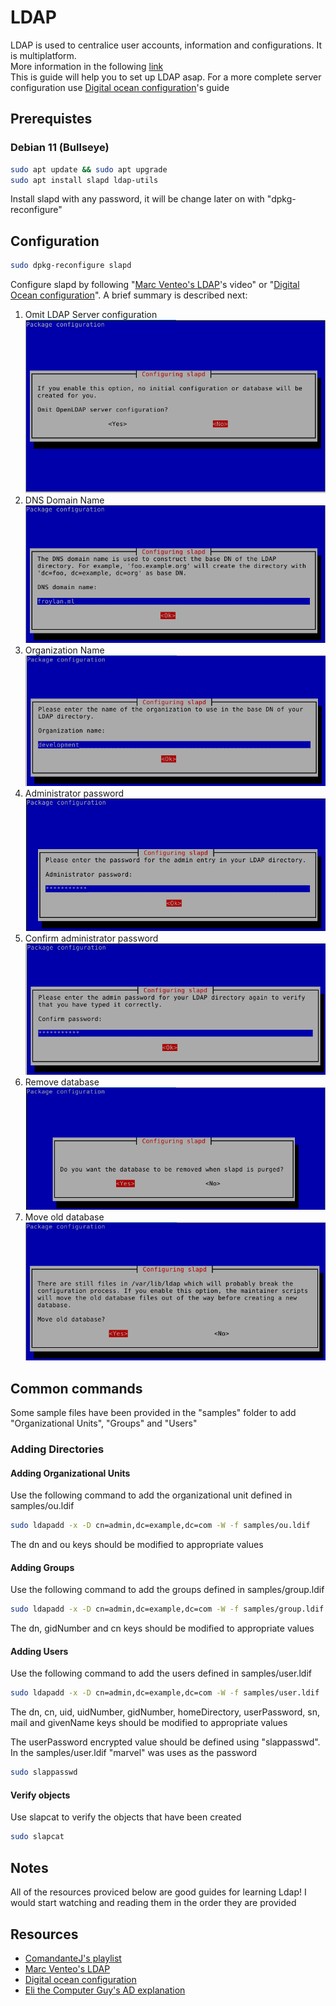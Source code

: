 # LDAP

LDAP is used to centralice user accounts, information and configurations. It is multiplatform.\
More information in the following [link][ComandanteJ LDAP Explanation]\
This is guide will help you to set up LDAP asap. For a more complete server configuration use [Digital ocean configuration]'s guide

## Prerequistes
### Debian 11 (Bullseye)
```bash
sudo apt update && sudo apt upgrade
sudo apt install slapd ldap-utils
```
Install slapd with any password, it will be change later on with "dpkg-reconfigure"


## Configuration
```bash
sudo dpkg-reconfigure slapd
```
Configure slapd by following "[Marc Venteo's LDAP]'s video" or "[Digital Ocean configuration]". A brief summary is described next:

1. Omit LDAP Server configuration\
   ![Step 01](images/ldap_01.png)
1. DNS Domain Name\
   ![Step 02](images/ldap_02.png)
1. Organization Name\
   ![Step 03](images/ldap_03.png)
1. Administrator password\
   ![Step 04](images/ldap_04.png)
1. Confirm administrator password\
   ![Step 05](images/ldap_05.png)
1. Remove database\
   ![Step 06](images/ldap_06.png)
1. Move old database\
   ![Step 07](images/ldap_07.png)


## Common commands
Some sample files have been provided in the "samples" folder to add "Organizational Units", "Groups" and "Users"

### Adding Directories

#### Adding Organizational Units
Use the following command to add the organizational unit defined in samples/ou.ldif
```bash
sudo ldapadd -x -D cn=admin,dc=example,dc=com -W -f samples/ou.ldif
```
The dn and ou keys should be modified to appropriate values

#### Adding Groups
Use the following command to add the groups defined in samples/group.ldif
```bash
sudo ldapadd -x -D cn=admin,dc=example,dc=com -W -f samples/group.ldif
```
The dn, gidNumber and cn keys should be modified to appropriate values

#### Adding Users
Use the following command to add the users defined in samples/user.ldif
```bash
sudo ldapadd -x -D cn=admin,dc=example,dc=com -W -f samples/user.ldif
```
The dn, cn, uid, uidNumber, gidNumber, homeDirectory, userPassword, sn, mail and givenName keys should be modified to appropriate values

The userPassword encrypted value should be defined using "slappasswd". In the samples/user.ldif "marvel" was uses as the password
```bash
sudo slappasswd
```

#### Verify objects
Use slapcat to verify the objects that have been created

```bash
sudo slapcat
```

## Notes
All of the resources proviced below are good guides for learning Ldap! I would start watching and reading them in the order they are provided


## Resources
* [ComandanteJ's playlist]
* [Marc Venteo's LDAP]
* [Digital ocean configuration]
* [Eli the Computer Guy's AD explanation]

[Marc Venteo's LDAP]: https://www.youtube.com/watch?v=6HkIDr3QF8Y
[Digital ocean configuration]: https://www.digitalocean.com/community/tutorials/how-to-install-and-configure-openldap-and-phpldapadmin-on-ubuntu-16-04
[Eli the Computer Guy's AD explanation]: https://www.youtube.com/watch?v=lFwek_OuYZ8
[ComandanteJ's playlist]: https://www.youtube.com/playlist?list=PLw0uO9wnBmUmTOWbqvTudjJEjQFV5diTk
[ComandanteJ LDAP explanation]: https://www.youtube.com/watch?v=zpXDMlXwW_I&list=PLw0uO9wnBmUmTOWbqvTudjJEjQFV5diTk&index=1
